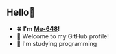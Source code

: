 ## Hello👋
  - 🍀 **I'm [Me-648](https://github.com/Me-648)!**  
  - 🌳 Welcome to my GitHub profile!
  - 🌱 I'm studying programming